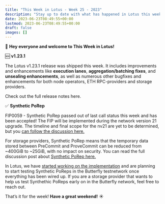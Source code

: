 ```yaml
---
title: "This Week in Lotus - Week 25 - 2023"
description: "Stay up to date with what has happened in Lotus this week"
date: 2023-06-23T08:49:55+00:00
lastmod: 2023-06-23T08:49:55+00:00
draft: false
images: []
---
```


:wave: **Hey everyone and welcome to This Week in Lotus!**

:new: **v1.23.1**

The Lotus v1.23.1 release was shipped this week. It includes improvements and enhancements like **execution lanes**, **aggregation/batching fixes**, and **unsealing enhancements**, as well as numerous other bugfixes and enhancements for both node operators, ETH RPC-providers and storage providers.

Check out the full release notes here.

:white_check_mark: **Synthetic PoRep**

FIP0059 - Synthetic PoRep passed out of last call status this week and has been accepted! The FIP will be implemented during the network version 21 upgrade. The timeline and final scope for the nv21 are yet to be determined, but you [can follow the discussion here.](https://github.com/filecoin-project/core-devs/discussions/140)

For storage providers, Synthetic PoRep means that the temporary data stored between PreCommit and ProveCommit can be reduced from ~400GiB to ~25GiB, with no impact on security. You can read the full discussion post about [Synthetic PoRep here.](https://github.com/filecoin-project/FIPs/discussions/649)

In Lotus, we have [started working on the implementation](https://github.com/filecoin-project/lotus/issues/10984) and are planning to start testing Synthetic PoReps in the Butterfly testnetwork once everything has been wired up. If you are a storage provider that wants to help us test Synthethic PoReps early on in the Butterfly network, feel free to reach out.

That’s it for the week! **Have a great weekend!** :sunny: